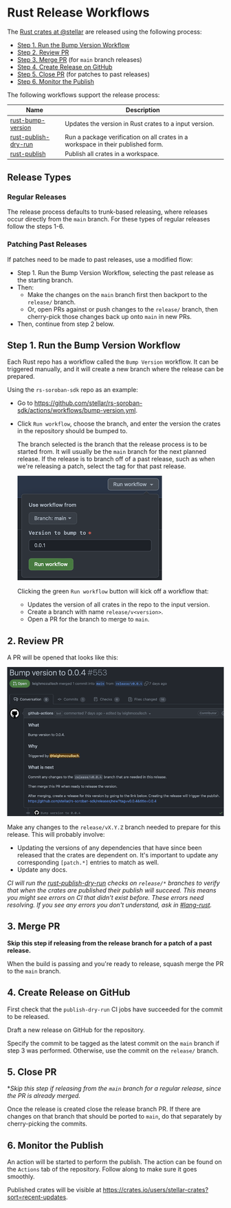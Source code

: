 # Rust Release Workflows

The [Rust crates at @stellar][crates] are released using the following process:

[crates]: https://github.com/orgs/stellar/repositories?language=rust

  - [Step 1. Run the Bump Version Workflow]
  - [Step 2. Review PR]
  - [Step 3. Merge PR] (for `main` branch releases)
  - [Step 4. Create Release on GitHub]
  - [Step 5. Close PR] (for patches to past releases)
  - [Step 6. Monitor the Publish]

[Step 1. Run the Bump Version Workflow]: #step-1-create-release-branch-with-the-bump-version-workflow
[Step 2. Review PR]: #step-2-review-pr
[Step 3. Merge PR]: #step-3-merge-pr
[Step 4. Create Release on GitHub]: #step-4-create-release-on-github
[Step 5. Close PR]: #step-5-merge-pr
[Step 6. Monitor the Publish]: #step-6-monitor-the-publish

The following workflows support the release process:

| Name | Description |
| ---- | ----------- |
| [rust-bump-version] | Updates the version in Rust crates to a input version. |
| [rust-publish-dry-run] | Run a package verification on all crates in a workspace in their published form. |
| [rust-publish] | Publish all crates in a workspace. |

[rust-bump-version]: ./rust-bump-version.yml
[rust-publish-dry-run]: ./rust-publish-dry-run.yml
[rust-publish]: ./rust-publish.yml

## Release Types

### Regular Releases
The release process defaults to trunk-based releasing, where releases occur
directly from the `main` branch. For these types of regular releases follow the
steps 1-6.

### Patching Past Releases
If patches need to be made to past releases, use a modified flow:
- Step 1. Run the Bump Version Workflow, selecting the past release as the
starting branch.
- Then:
   - Make the changes on the `main` branch first then backport to the `release/`
   branch.
   - Or, open PRs against or push changes to the `release/` branch, then
   cherry-pick those changes back up onto `main` in new PRs.
- Then, continue from step 2 below.

## Step 1. Run the Bump Version Workflow

Each Rust repo has a workflow called the `Bump Version` workflow. It can be triggered manually, and it will create a new branch where the release can be prepared.

Using the `rs-soroban-sdk` repo as an example:

- Go to https://github.com/stellar/rs-soroban-sdk/actions/workflows/bump-version.yml.

- Click `Run workflow`, choose the branch, and enter the version the crates in the repository should be bumped to.

    The branch selected is the branch that the release process is to be started
    from. It will usually be the `main` branch for the next planned release. If
    the release is to branch off of a past release, such as when we're releasing
    a patch, select the tag for that past release.

    ![](README-rust-release-1-run-bump-version.png)

    Clicking the green `Run workflow` button will kick off a workflow that:
    - Updates the version of all crates in the repo to the input version.
    - Create a branch with name `release/v<version>`.
    - Open a PR for the branch to merge to `main`.

## 2. Review PR

A PR will be opened that looks like this:

![](README-rust-release-2-pr.png)

Make any changes to the `release/vX.Y.Z` branch needed to prepare for this
release. This will probably involve:
 - Updating the versions of any dependencies that have since been released that
 the crates are dependent on. It's important to update any corresponding
 `[patch.*]` entries to match as well.
 - Update any docs.

_CI will run the [rust-publish-dry-run] checks on `release/*` branches to verify
that when the crates are published their publish will succeed. This means you
might see errors on CI that didn't exist before. These errors need resolving. If
you see any errors you don't understand, ask in [#lang-rust]._

## 3. Merge PR

**Skip this step if releasing from the release branch for a patch of a past
release.**

When the build is passing and you're ready to release, squash merge the PR to
the `main` branch.

## 4. Create Release on GitHub

First check that the `publish-dry-run` CI jobs have succeeded for the commit to
be released.

Draft a new release on GitHub for the repository.

Specify the commit to be tagged as the latest commit on the `main` branch if
step 3 was performed. Otherwise, use the commit on the `release/` branch.

## 5. Close PR

**Skip this step if releasing from the `main` branch for a regular release,
*since the PR is already merged.**

Once the release is created close the release branch PR. If there are changes on
that branch that should be ported to `main`, do that separately by
cherry-picking the commits.

## 6. Monitor the Publish

An action will be started to perform the publish. The action can be found on the
`Actions` tab of the repository. Follow along to make sure it goes smoothly.

Published crates will be visible at https://crates.io/users/stellar-crates?sort=recent-updates.

[#lang-rust]: https://stellarfoundation.slack.com/archives/C03BQJ34VGQ
